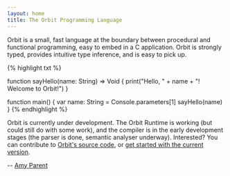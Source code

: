 ```yaml
---
layout: home
title: The Orbit Programming Language
---
```


Orbit is a small, fast language at the boundary between procedural and functional programming, easy to embed in a C application. Orbit is strongly typed, provides intuitive type inference, and is easy to pick up.

{% highlight txt %}

function sayHello(name: String) => Void {
    print("Hello, " + name + "! Welcome to Orbit!")
}

function main() {
    var name: String = Console.parameters[1]
    sayHello(name)
}
{% endhighlight %}

Orbit is currently under development. The Orbit Runtime is working (but could still do with some work), and the compiler is in the early development stages (the parser is done, semantic analyser underway). Interested? You can contribute to [Orbit's source code](/source-code/), or [get started with the current version](/getting-started/).

-- [Amy Parent](http://amyparent.com)